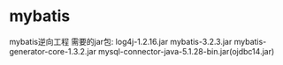 # mybatis
mybatis逆向工程
需要的jar包:
	log4j-1.2.16.jar
	mybatis-3.2.3.jar
	mybatis-generator-core-1.3.2.jar
	mysql-connector-java-5.1.28-bin.jar(ojdbc14.jar)
